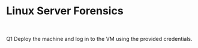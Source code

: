 <h1>Linux Server Forensics</h1>

<br>


Q1 Deploy the machine and log in to the VM using the provided credentials.
